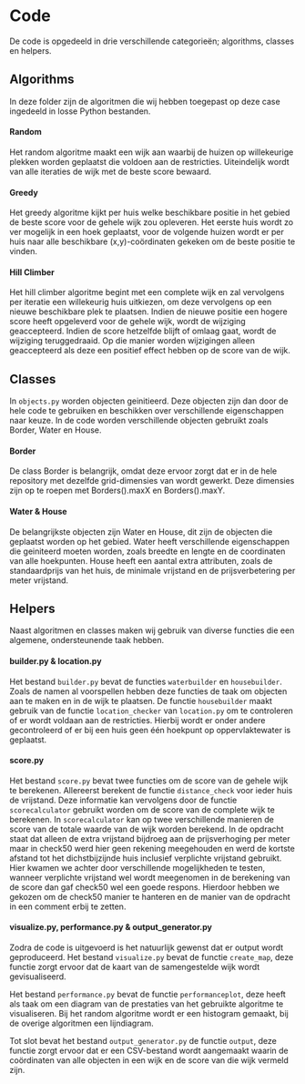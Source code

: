# Code

De code is opgedeeld in drie verschillende categorieën; algorithms, classes en helpers.

## Algorithms

In deze folder zijn de algoritmen die wij hebben toegepast op deze case ingedeeld in losse Python bestanden.

#### Random

Het random algoritme maakt een wijk aan waarbij de huizen op willekeurige plekken worden geplaatst die voldoen aan de restricties. Uiteindelijk wordt van alle iteraties de wijk met de beste score bewaard.

#### Greedy

Het greedy algoritme kijkt per huis welke beschikbare positie in het gebied de beste score voor de gehele wijk zou opleveren. Het eerste huis wordt zo ver mogelijk in een hoek geplaatst, voor de volgende huizen wordt er per huis naar alle beschikbare (x,y)-coördinaten gekeken om de beste positie te vinden.

#### Hill Climber

Het hill climber algoritme begint met een complete wijk en zal vervolgens per iteratie een willekeurig huis uitkiezen, om deze vervolgens op een nieuwe beschikbare plek te plaatsen. Indien de nieuwe positie een hogere score heeft opgeleverd voor de gehele wijk, wordt de wijziging geaccepteerd. Indien de score hetzelfde blijft of omlaag gaat, wordt de wijziging teruggedraaid. Op die manier worden wijzigingen alleen geaccepteerd als deze een positief effect hebben op de score van de wijk.

## Classes

In `objects.py` worden objecten geinitieerd. Deze objecten zijn dan door de hele code te gebruiken en beschikken over verschillende eigenschappen naar keuze. In de code worden verschillende objecten gebruikt zoals Border, Water en House.

#### Border

De class Border is belangrijk, omdat deze ervoor zorgt dat er in de hele repository met dezelfde grid-dimensies van wordt gewerkt. Deze dimensies zijn op te roepen met Borders().maxX en Borders().maxY. 

#### Water & House

De belangrijkste objecten zijn Water en House, dit zijn de objecten die geplaatst worden op het gebied.
Water heeft verschillende eigenschappen die geiniteerd moeten worden, zoals breedte en lengte en de coordinaten van alle hoekpunten. House heeft een aantal extra attributen, zoals de standaardprijs van het huis, de minimale vrijstand en de prijsverbetering per meter vrijstand.

## Helpers

Naast algoritmen en classes maken wij gebruik van diverse functies die een algemene, ondersteunende taak hebben.

#### builder.py & location.py

Het bestand `builder.py` bevat de functies `waterbuilder` en `housebuilder`. Zoals de namen al voorspellen hebben deze functies de taak om objecten aan te maken en in de wijk te plaatsen. De functie `housebuilder` maakt gebruik van de functie `location_checker` van `location.py` om te controleren of er wordt voldaan aan de restricties. Hierbij wordt er onder andere gecontroleerd of er bij een huis geen één hoekpunt op oppervlaktewater is geplaatst.

#### score.py

Het bestand `score.py` bevat twee functies om de score van de gehele wijk te berekenen. Allereerst berekent de functie `distance_check` voor ieder huis de vrijstand. Deze informatie kan vervolgens door de functie `scorecalculator` gebruikt worden om de score van de complete wijk te berekenen.
In `scorecalculator` kan op twee verschillende manieren de score van de totale waarde van de wijk worden berekend. In de opdracht staat dat alleen de extra vrijstand bijdroeg aan de prijsverhoging per meter maar in check50 werd hier geen rekening meegehouden en werd de kortste afstand tot het dichstbijzijnde huis inclusief verplichte vrijstand gebruikt. Hier kwamen we achter door verschillende mogelijkheden te testen, wanneer verplichte vrijstand wel wordt meegenomen in de berekening van de score dan gaf check50 wel een goede respons. Hierdoor hebben we gekozen om de check50 manier te hanteren en de manier van de opdracht in een comment erbij te zetten.

#### visualize.py, performance.py & output_generator.py

Zodra de code is uitgevoerd is het natuurlijk gewenst dat er output wordt geproduceerd. Het bestand `visualize.py` bevat de functie `create_map`, deze functie zorgt ervoor dat de kaart van de samengestelde wijk wordt gevisualiseerd. 

Het bestand `performance.py` bevat de functie `performanceplot`, deze heeft als taak om een diagram van de prestaties van het gebruikte algoritme te visualiseren. Bij het random algoritme wordt er een histogram gemaakt, bij de overige algoritmen een lijndiagram.

Tot slot bevat het bestand `output_generator.py` de functie `output`, deze functie zorgt ervoor dat er een CSV-bestand wordt aangemaakt waarin de coördinaten van alle objecten in een wijk en de score van die wijk vermeld zijn.
